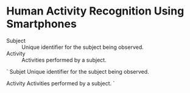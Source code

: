 # Human Activity Recognition Using Smartphones

<dl>

  <dt>Subject</dt>
  <dd>Unique identifier for the subject being observed.</dd>

  <dt>Activity</dt>
  <dd>Activities performed by a subject.</dd>

`
Subjet
    Unique identifier for the subject being observed.
    
Activity
    Activities performed by a subject.
`
</dl>
